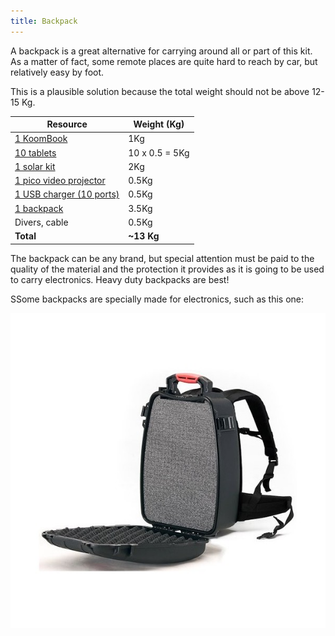 ```yaml
---
title: Backpack
---
```


A backpack is a great alternative for carrying around all or part of this kit. As a matter of fact, some remote places are quite hard to reach by car, but relatively easy by foot. 

This is a plausible solution because the total weight should not be above 12-15 Kg.

| Resource                                                     | Weight (Kg)    |
| ------------------------------------------------------------ | -------------- |
| [1 KoomBook](http://koombook-kit.doc.bibliosansfrontieres.org/kit-inventory/koombook) | 1Kg            |
| [10 tablets](http://koombook-kit.doc.bibliosansfrontieres.org/kit-inventory/tablet) | 10 x 0.5 = 5Kg |
| [1 solar kit](http://koombook-kit.doc.bibliosansfrontieres.org/kit-inventory/solar-kit) | 2Kg            |
| [1 pico video projector](http://koombook-kit.doc.bibliosansfrontieres.org/kit-inventory/video-projector) | 0.5Kg          |
| [1 USB charger (10 ports)](http://koombook-kit.doc.bibliosansfrontieres.org/kit-inventory/usb-charger) | 0.5Kg          |
| [1 backpack](http://www.abylon.fr/valise-etanche-hprc/166-valise-hprc-3500.html) | 3.5Kg          |
| Divers, cable                                                | 0.5Kg          |
| **Total**                                                    | **~13 Kg**     |

The backpack can be any brand, but special attention must be paid to the quality of the material and the protection it provides as it is going to be used to carry electronics. Heavy duty backpacks are best!

SSome backpacks are specially made for electronics, such as this one: 

![](valise-hprc-3500.jpg)

